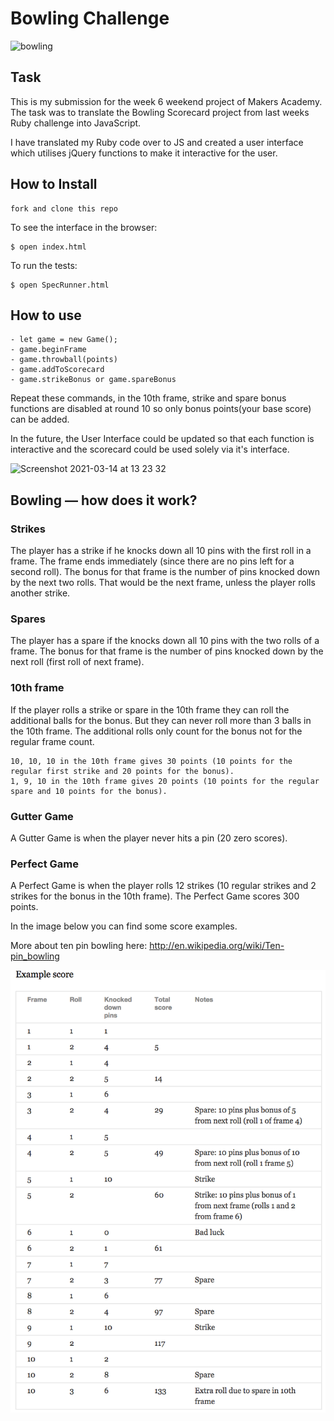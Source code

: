 # Bowling Challenge


![bowling](https://user-images.githubusercontent.com/75075773/111071204-f1cef880-84cc-11eb-8278-1501835dd605.gif)

## Task

This is my submission for the week 6 weekend project of Makers Academy. The task was to translate the Bowling Scorecard project from last weeks Ruby challenge into JavaScript. 

I have translated my Ruby code over to JS and created a user interface which utilises jQuery functions to make it interactive for the user.

## How to Install

```
fork and clone this repo
```
To see the interface in the browser:

```
$ open index.html
```
To run the tests:
```
$ open SpecRunner.html
```

## How to use

```
- let game = new Game();
- game.beginFrame
- game.throwball(points)
- game.addToScorecard
- game.strikeBonus or game.spareBonus

```

Repeat these commands, in the 10th frame, strike and spare bonus functions are disabled at round 10 so only bonus points(your base score) can be added. 

In the future, the User Interface could be updated so that each function is interactive and the scorecard could be used solely via it's interface.

<img width="1344" alt="Screenshot 2021-03-14 at 13 23 32" src="https://user-images.githubusercontent.com/75075773/111070222-82efa080-84c8-11eb-8ebb-4a497c7f88cb.png">

## Bowling — how does it work?

### Strikes

The player has a strike if he knocks down all 10 pins with the first roll in a frame. The frame ends immediately (since there are no pins left for a second roll). The bonus for that frame is the number of pins knocked down by the next two rolls. That would be the next frame, unless the player rolls another strike.

### Spares

The player has a spare if the knocks down all 10 pins with the two rolls of a frame. The bonus for that frame is the number of pins knocked down by the next roll (first roll of next frame).

### 10th frame

If the player rolls a strike or spare in the 10th frame they can roll the additional balls for the bonus. But they can never roll more than 3 balls in the 10th frame. The additional rolls only count for the bonus not for the regular frame count.

    10, 10, 10 in the 10th frame gives 30 points (10 points for the regular first strike and 20 points for the bonus).
    1, 9, 10 in the 10th frame gives 20 points (10 points for the regular spare and 10 points for the bonus).

### Gutter Game

A Gutter Game is when the player never hits a pin (20 zero scores).

### Perfect Game

A Perfect Game is when the player rolls 12 strikes (10 regular strikes and 2 strikes for the bonus in the 10th frame). The Perfect Game scores 300 points.

In the image below you can find some score examples.

More about ten pin bowling here: http://en.wikipedia.org/wiki/Ten-pin_bowling

![Ten Pin Score Example](images/example_ten_pin_scoring.png)
